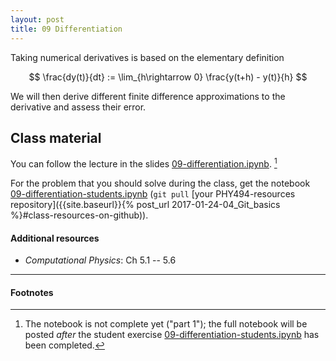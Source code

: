 ```yaml
---
layout: post
title: 09 Differentiation
---
```


Taking numerical derivatives is based on the elementary definition

$$
\frac{dy(t)}{dt} := \lim_{h\rightarrow 0} \frac{y(t+h) - y(t)}{h}
$$

We will then derive different finite difference approximations to the
derivative and assess their error.

## Class material

You can follow the lecture in the slides
[09-differentiation.ipynb]({{site.nbviewer.resources}}/09_differentiation/09-differentiation-part-1.ipynb).
[^1]

For the problem that you should solve during the class, get the
notebook
[09-differentiation-students.ipynb]({{site.nbviewer.resources}}/09_differentiation/09-differentiation-students.ipynb)
(`git pull` [your PHY494-resources repository]({{site.baseurl}}{%
post_url 2017-01-24-04_Git_basics %}#class-resources-on-github)).

#### Additional resources

* _Computational Physics_: Ch 5.1 -- 5.6


--------

#### Footnotes

[^1]:

    The notebook is not complete yet ("part 1"); the full notebook
    will be posted *after* the student exercise
    [09-differentiation-students.ipynb]({{site.nbviewer.resources}}/09_differentiation/09-differentiation-students.ipynb)
    has been completed.
